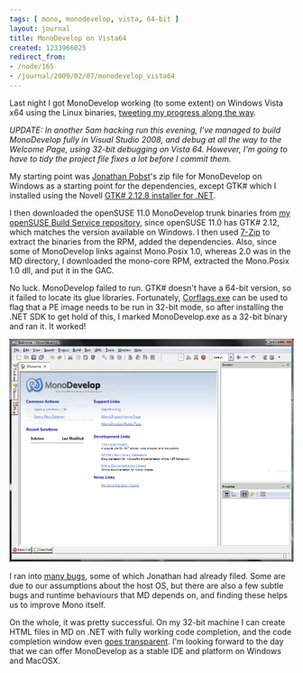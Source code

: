 ```yaml
---
tags: [ mono, monodevelop, vista, 64-bit ]
layout: journal
title: MonoDevelop on Vista64
created: 1233966025
redirect_from:
- /node/165
- /journal/2009/02/07/monodevelop_vista64
---
```

Last night I got MonoDevelop working (to some extent) on Windows Vista x64 using the Linux binaries, [tweeting my progress along the way](https://twitter.com/mjhutchinson).

_UPDATE: In another 5am hacking run this evening, I've managed to build
MonoDevelop fully in Visual Studio 2008, and debug at all the way to the Welcome
Page, using 32-bit debugging on Vista 64. However, I'm going to have to tidy the
project file fixes a lot before I commit them._<!--break-->

My starting point was [Jonathan Pobst](https://jpobst.blogspot.com)'s zip file
for MonoDevelop on Windows as a starting point for the dependencies, except GTK#
which I installed using the Novell [GTK# 2.12.8 installer for
.NET](https://www.go-mono.com/mono-downloads/download.html).

I then downloaded the openSUSE 11.0 MonoDevelop trunk binaries from [my openSUSE
Build Service
repository](http://download.opensuse.org/repositories/home:/MJHutchinson/openSUSE_11.0/repodata/),
since openSUSE 11.0 has GTK# 2.12, which matches the version available on
Windows. I then used [7-Zip](http://www.7-zip.org) to extract the binaries from
the RPM, added the dependencies. Also, since some of MonoDevelop links against
Mono.Posix 1.0, whereas 2.0 was in the MD directory, I downloaded the mono-core
RPM, extracted the Mono.Posix 1.0 dll, and put it in the GAC.

No luck. MonoDevelop failed to run. GTK# doesn't have a 64-bit version, so it
failed to locate its glue libraries. Fortunately,
[Corflags.exe](http://msdn.microsoft.com/en-us/library/ms164699(VS.80).aspx) can
be used to flag that a PE image needs to be run in 32-bit mode, so after
installing the .NET SDK to get hold of this, I marked MonoDevelop.exe as a
32-bit binary and ran it. It worked!

![Screenshot of MonoDevelop 1.9.2 on Windows Vista 64](/files/images/MonoScreenshots/PreliminaryMonoDevelopOnVista64.png)

I ran into [many
bugs](http://lists.ximian.com/pipermail/monodevelop-devel-list/2009-February/000103.html),
some of which Jonathan had already filed. Some are due to our assumptions about
the host OS, but there are also a few subtle bugs and runtime behaviours that MD
depends on, and finding these helps us to improve Mono itself.

On the whole, it was pretty successful. On my 32-bit machine I can create HTML
files in MD on .NET with fully working code completion, and the code completion
window even [goes transparent](/journal/2008/04/11/shiny_feature_day). I'm
looking forward to the day that we can offer MonoDevelop as a stable IDE and
platform on Windows and MacOSX.
